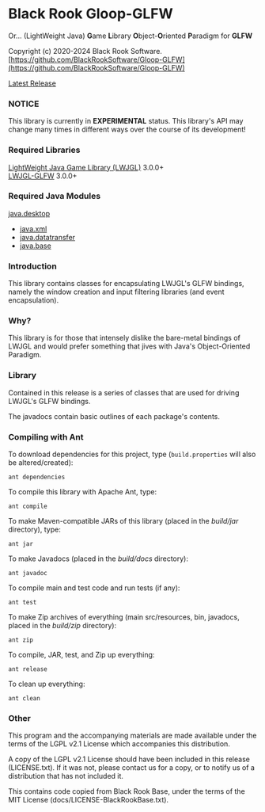 # Black Rook Gloop-GLFW
Or... (LightWeight Java) **G**ame **L**ibrary **O**bject-**O**riented **P**aradigm for **GLFW**

Copyright (c) 2020-2024 Black Rook Software.  
[https://github.com/BlackRookSoftware/Gloop-GLFW](https://github.com/BlackRookSoftware/Gloop-GLFW)

[Latest Release](https://github.com/BlackRookSoftware/Gloop-GLFW/releases/latest)


### NOTICE

This library is currently in **EXPERIMENTAL** status. This library's API
may change many times in different ways over the course of its development!


### Required Libraries

[LightWeight Java Game Library (LWJGL)](https://www.lwjgl.org/download) 3.0.0+  
[LWJGL-GLFW](https://www.lwjgl.org/download) 3.0.0+


### Required Java Modules

[java.desktop](https://docs.oracle.com/en/java/javase/11/docs/api/java.desktop/module-summary.html)  
* [java.xml](https://docs.oracle.com/en/java/javase/11/docs/api/java.xml/module-summary.html)  
* [java.datatransfer](https://docs.oracle.com/en/java/javase/11/docs/api/java.datatransfer/module-summary.html)  
* [java.base](https://docs.oracle.com/en/java/javase/11/docs/api/java.base/module-summary.html)  


### Introduction

This library contains classes for encapsulating LWJGL's GLFW bindings, namely the window creation
and input filtering libraries (and event encapsulation).


### Why?

This library is for those that intensely dislike the bare-metal bindings of LWJGL and would prefer something
that jives with Java's Object-Oriented Paradigm.


### Library

Contained in this release is a series of classes that are used for driving LWJGL's GLFW bindings.

The javadocs contain basic outlines of each package's contents.


### Compiling with Ant

To download dependencies for this project, type (`build.properties` will also be altered/created):

	ant dependencies

To compile this library with Apache Ant, type:

	ant compile

To make Maven-compatible JARs of this library (placed in the *build/jar* directory), type:

	ant jar

To make Javadocs (placed in the *build/docs* directory):

	ant javadoc

To compile main and test code and run tests (if any):

	ant test

To make Zip archives of everything (main src/resources, bin, javadocs, placed in the *build/zip* directory):

	ant zip

To compile, JAR, test, and Zip up everything:

	ant release

To clean up everything:

	ant clean
	
### Other

This program and the accompanying materials are made available under the 
terms of the LGPL v2.1 License which accompanies this distribution.

A copy of the LGPL v2.1 License should have been included in this release (LICENSE.txt).
If it was not, please contact us for a copy, or to notify us of a distribution
that has not included it. 

This contains code copied from Black Rook Base, under the terms of the MIT License (docs/LICENSE-BlackRookBase.txt).
